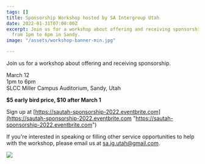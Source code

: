 ```yaml
---
tags: []
title: Sponsorship Workshop hosted by SA Intergroup Utah
date: 2022-01-31T07:00:00Z
excerpt: Join us for a workshop about offering and receiving sponsorship. March 12
  from 1pm to 6pm in Sandy.
image: "/assets/workshop-banner-min.jpg"

---
```

Join us for a workshop about offering and receiving sponsorship.

March 12  
1pm to 6pm  
SLCC Miller Campus Auditorium, Sandy, Utah

**$5 early bird price, $10 after March 1**

Sign up at [https://sautah-sponsorship-2022.eventbrite.com](https://sautah-sponsorship-2022.eventbrite.com "https://sautah-sponsorship-2022.eventbrite.com")

If you're interested in speaking or filling other service opportunities to help with the workshop, please email us at sa.ig.utah@gmail.com.

![](/assets/chart.png)